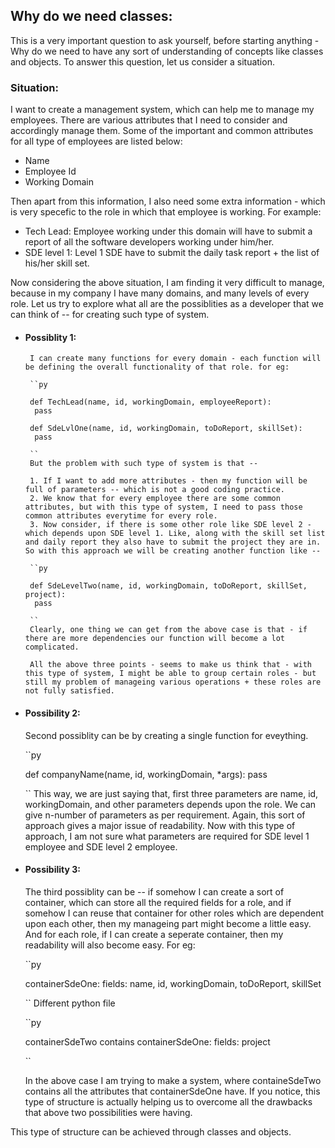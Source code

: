 ## Why do we need classes: 

This is a very important question to ask yourself, before starting anything - Why do we need to have any sort of understanding of concepts like classes and objects. To answer this question, let us consider a situation. 

### Situation: 
I want to create a management system, which can help me to manage my employees. There are various attributes that I need to consider and accordingly manage them. Some of the important and common attributes for all type of employees are listed below: 

- Name
- Employee Id
- Working Domain

Then apart from this information, I also need some extra information - which is very specefic to the role in which that employee is working. For example: 

- Tech Lead: Employee working under this domain will have to submit a report of all the software developers working under him/her.
- SDE level 1: Level 1 SDE have to submit the daily task report + the list of his/her skill set.

Now considering the above situation, I am finding it very difficult to manage, because in my company I have many domains, and many levels of every role. 
Let us try to explore what all are the possiblities as a developer that we can think of -- for creating such type of system.

- #### Possiblity 1: 
       I can create many functions for every domain - each function will be defining the overall functionality of that role. for eg: 

       ``py

       def TechLead(name, id, workingDomain, employeeReport):
        pass

       def SdeLvlOne(name, id, workingDomain, toDoReport, skillSet):
        pass

       ``
       But the problem with such type of system is that -- 
       
       1. If I want to add more attributes - then my function will be full of parameters -- which is not a good coding practice.
       2. We know that for every employee there are some common attributes, but with this type of system, I need to pass those common attributes everytime for every role.
       3. Now consider, if there is some other role like SDE level 2 - which depends upon SDE level 1. Like, along with the skill set list and daily report they also have to submit the project they are in. So with this approach we will be creating another function like -- 

       ``py

       def SdeLevelTwo(name, id, workingDomain, toDoReport, skillSet, project):
        pass

       ``
       Clearly, one thing we can get from the above case is that - if there are more dependencies our function will become a lot complicated.

       All the above three points - seems to make us think that - with this type of system, I might be able to group certain roles - but still my problem of manageing various operations + these roles are not fully satisfied.

- #### Possibility 2:
    Second possiblity can be by creating a single function for eveything.

    ``py

    def companyName(name, id, workingDomain, *args):
        pass

    ``
    This way, we are just saying that, first three parameters are name, id, workingDomain, and other parameters depends upon the role. We can give n-number of parameters as per requirement.
    Again, this sort of approach gives a major issue of readability. 
    Now with this type of approach, I am not sure what parameters are required for SDE level 1 employee and SDE level 2 employee.

- #### Possibility 3:
    The third possiblity can be -- if somehow I can create a sort of container, which can store all the required fields for a role, and if somehow I can reuse that container for other roles which are dependent upon each other, then my manageing part might become a little easy. And for each role, if I can create a seperate container, then my readability will also become easy. 
    For eg:

    ``py

    containerSdeOne:
        fields: name, id, workingDomain, toDoReport, skillSet

    ``
    Different python file

    ``py

    containerSdeTwo contains containerSdeOne:
        fields: project

    ``

    In the above case I am trying to make a system, where containeSdeTwo contains all the attributes that containerSdeOne have.
    If you notice, this type of structure is actually helping us to overcome all the drawbacks that above two possibilities were having.


This type of structure can be achieved through classes and objects.

